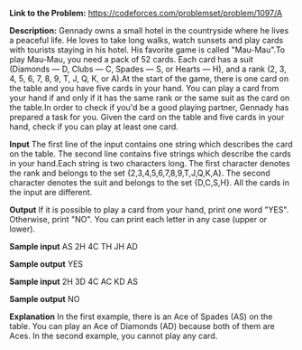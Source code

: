 **Link to the Problem:** https://codeforces.com/problemset/problem/1097/A

**Description:**
Gennady owns a small hotel in the countryside where he lives a peaceful life. He loves to take long walks, watch sunsets and play cards with tourists staying in his hotel. His favorite game is called "Mau-Mau".To play Mau-Mau, you need a pack of 52 cards. Each card has a suit (Diamonds — D, Clubs — C, Spades — S, or Hearts — H), and a rank (2, 3, 4, 5, 6, 7, 8, 9, T, J, Q, K, or A).At the start of the game, there is one card on the table and you have five cards in your hand. You can play a card from your hand if and only if it has the same rank or the same suit as the card on the table.In order to check if you'd be a good playing partner, Gennady has prepared a task for you. Given the card on the table and five cards in your hand, check if you can play at least one card.

**Input**
The first line of the input contains one string which describes the card on the table. The second line contains five strings which describe the cards in your hand.Each string is two characters long. The first character denotes the rank and belongs to the set {2,3,4,5,6,7,8,9,T,J,Q,K,A}. The second character denotes the suit and belongs to the set {D,C,S,H}.
All the cards in the input are different.

**Output**
If it is possible to play a card from your hand, print one word "YES". Otherwise, print "NO".
You can print each letter in any case (upper or lower).


**Sample input**
AS
2H 4C TH JH AD

**Sample output**
YES

**Sample input**
2H
3D 4C AC KD AS

**Sample output**
NO

**Explanation**
In the first example, there is an Ace of Spades (AS) on the table. You can play an Ace of Diamonds (AD) because both of them are Aces.
In the second example, you cannot play any card.
